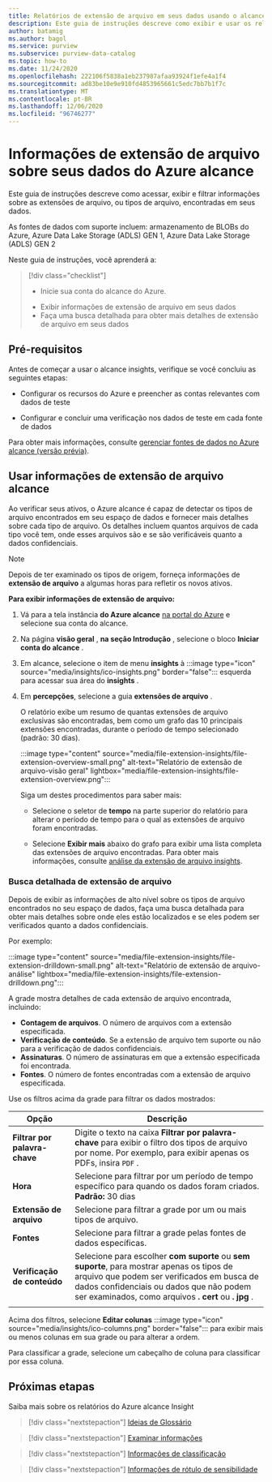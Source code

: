 ```yaml
---
title: Relatórios de extensão de arquivo em seus dados usando o alcance insights
description: Este guia de instruções descreve como exibir e usar os relatórios de extensão de arquivo do alcance insights em seus dados.
author: batamig
ms.author: bagol
ms.service: purview
ms.subservice: purview-data-catalog
ms.topic: how-to
ms.date: 11/24/2020
ms.openlocfilehash: 222106f5838a1eb237987afaa93924f1efe4a1f4
ms.sourcegitcommit: ad83be10e9e910fd4853965661c5edc7bb7b1f7c
ms.translationtype: MT
ms.contentlocale: pt-BR
ms.lasthandoff: 12/06/2020
ms.locfileid: "96746277"
---
```

# <a name="file-extension-insights-about-your-data-from-azure-purview"></a>Informações de extensão de arquivo sobre seus dados do Azure alcance 

Este guia de instruções descreve como acessar, exibir e filtrar informações sobre as extensões de arquivo, ou tipos de arquivo, encontradas em seus dados.

As fontes de dados com suporte incluem: armazenamento de BLOBs do Azure, Azure Data Lake Storage (ADLS) GEN 1, Azure Data Lake Storage (ADLS) GEN 2

Neste guia de instruções, você aprenderá a:
> [!div class="checklist"]
> * Inicie sua conta do alcance do Azure. 
> - Exibir informações de extensão de arquivo em seus dados
> - Faça uma busca detalhada para obter mais detalhes de extensão de arquivo em seus dados

## <a name="prerequisites"></a>Pré-requisitos 

Antes de começar a usar o alcance insights, verifique se você concluiu as seguintes etapas:

- Configurar os recursos do Azure e preencher as contas relevantes com dados de teste

- Configurar e concluir uma verificação nos dados de teste em cada fonte de dados

Para obter mais informações, consulte [gerenciar fontes de dados no Azure alcance (versão prévia)](manage-data-sources.md).

## <a name="use-purview-file-extension-insights"></a>Usar informações de extensão de arquivo alcance

Ao verificar seus ativos, o Azure alcance é capaz de detectar os tipos de arquivo encontrados em seu espaço de dados e fornecer mais detalhes sobre cada tipo de arquivo. Os detalhes incluem quantos arquivos de cada tipo você tem, onde esses arquivos são e se são verificáveis quanto a dados confidenciais.

> [!NOTE]
> Depois de ter examinado os tipos de origem, forneça informações de **extensão de arquivo** a algumas horas para refletir os novos ativos.

**Para exibir informações de extensão de arquivo:**

1. Vá para a tela instância **do Azure alcance** [na portal do Azure](https://aka.ms/purviewportal) e selecione sua conta do alcance.

1. Na página **visão geral** , **na seção Introdução** , selecione o bloco **Iniciar conta do alcance** .

1. Em alcance, selecione o item de menu **insights** à :::image type="icon" source="media/insights/ico-insights.png" border="false"::: esquerda para acessar sua área do **insights** .
    
1. Em **percepções**, selecione a guia **extensões de arquivo** .

    O relatório exibe um resumo de quantas extensões de arquivo exclusivas são encontradas, bem como um grafo das 10 principais extensões encontradas, durante o período de tempo selecionado (padrão: 30 dias).

    :::image type="content" source="media/file-extension-insights/file-extension-overview-small.png" alt-text="Relatório de extensão de arquivo-visão geral" lightbox="media/file-extension-insights/file-extension-overview.png":::

    Siga um destes procedimentos para saber mais:

    - Selecione o seletor de **tempo** na parte superior do relatório para alterar o período de tempo para o qual as extensões de arquivo foram encontradas.
    
    - Selecione **Exibir mais** abaixo do grafo para exibir uma lista completa das extensões de arquivo encontradas. Para obter mais informações, consulte [análise da extensão de arquivo insights](#file-extension-insights-drilldown). 

### <a name="file-extension-insights-drilldown"></a>Busca detalhada de extensão de arquivo

Depois de exibir as informações de alto nível sobre os tipos de arquivo encontrados no seu espaço de dados, faça uma busca detalhada para obter mais detalhes sobre onde eles estão localizados e se eles podem ser verificados quanto a dados confidenciais.

Por exemplo:

:::image type="content" source="media/file-extension-insights/file-extension-drilldown-small.png" alt-text="Relatório de extensão de arquivo-análise" lightbox="media/file-extension-insights/file-extension-drilldown.png":::

A grade mostra detalhes de cada extensão de arquivo encontrada, incluindo:

- **Contagem de arquivos**. O número de arquivos com a extensão especificada.
- **Verificação de conteúdo**. Se a extensão de arquivo tem suporte ou não para a verificação de dados confidenciais.
- **Assinaturas**. O número de assinaturas em que a extensão especificada foi encontrada.
- **Fontes**. O número de fontes encontradas com a extensão de arquivo especificada.



Use os filtros acima da grade para filtrar os dados mostrados:

|Opção  |Descrição  |
|---------|---------|
|**Filtrar por palavra-chave**     |    Digite o texto na caixa **Filtrar por palavra-chave**  para exibir o filtro dos tipos de arquivo por nome. Por exemplo, para exibir apenas os PDFs, insira `PDF` .     |
|**Hora**        | Selecione para filtrar por um período de tempo específico para quando os dados foram criados. <br>**Padrão:** 30 dias  |
|**Extensão de arquivo**     |Selecione para filtrar a grade por um ou mais tipos de arquivo.        |
|**Fontes**    |Selecione para filtrar a grade pelas fontes de dados específicas. |
|**Verificação de conteúdo**     |Selecione para escolher **com suporte** ou **sem suporte**, para mostrar apenas os tipos de arquivo que podem ser verificados em busca de dados confidenciais ou dados que não podem ser examinados, como arquivos **. cert** ou **. jpg** . |
| | |

Acima dos filtros, selecione **Editar colunas** :::image type="icon" source="media/insights/ico-columns.png" border="false"::: para exibir mais ou menos colunas em sua grade ou para alterar a ordem. 

Para classificar a grade, selecione um cabeçalho de coluna para classificar por essa coluna.
## <a name="next-steps"></a>Próximas etapas

Saiba mais sobre os relatórios do Azure alcance Insight
> [!div class="nextstepaction"]
> [Ideias de Glossário](glossary-insights.md)

> [!div class="nextstepaction"]
> [Examinar informações](scan-insights.md)

> [!div class="nextstepaction"]
> [Informações de classificação](./classification-insights.md)

> [!div class="nextstepaction"]
> [Informações de rótulo de sensibilidade](sensitivity-insights.md)
